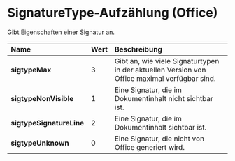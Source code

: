 
# SignatureType-Aufzählung (Office)

Gibt Eigenschaften einer Signatur an.



|**Name**|**Wert**|**Beschreibung**|
|:-----|:-----|:-----|
|**sigtypeMax**|3|Gibt an, wie viele Signaturtypen in der aktuellen Version von Office maximal verfügbar sind.|
|**sigtypeNonVisible**|1|Eine Signatur, die im Dokumentinhalt nicht sichtbar ist.|
|**sigtypeSignatureLine**|2|Eine Signatur, die im Dokumentinhalt sichtbar ist.|
|**sigtypeUnknown**|0|Eine Signatur, die nicht von Office generiert wird.|
